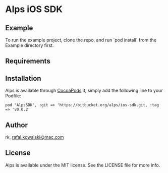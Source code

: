 


# Alps iOS SDK


## Example

To run the example project, clone the repo, and run \`pod install\` from
the Example directory first.


## Requirements


## Installation

Alps is available through [CocoaPods](http://cocoapods.org) it, simply add the following
line to your Podfile:

    pod "AlpsSDK", :git => 'https://bitbucket.org/alps/ios-sdk.git, :tag => 'v0.0.2'


## Author

rk, rafal.kowalski@mac.com


## License

Alps is available under the MIT license. See the LICENSE file for more info.
